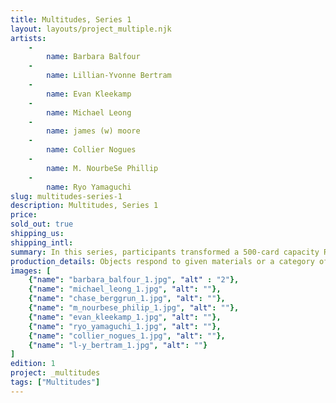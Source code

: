```yaml
---
title: Multitudes, Series 1
layout: layouts/project_multiple.njk
artists: 
    -
        name: Barbara Balfour
    -
        name: Lillian-Yvonne Bertram
    -
        name: Evan Kleekamp
    -
        name: Michael Leong
    -
        name: james (w) moore
    -
        name: Collier Nogues
    -
        name: M. NourbeSe Phillip
    -
        name: Ryo Yamaguchi
slug: multitudes-series-1
description: Multitudes, Series 1
price:
sold_out: true
shipping_us: 
shipping_intl: 
summary: In this series, participants transformed a 500-card capacity Rolodex Open Rotary Card File into a work of literary or visual art.
production_details: Objects respond to given materials or a category of item which can vary by series.
images: [
    {"name": "barbara_balfour_1.jpg", "alt" : "2"},
    {"name": "michael_leong_1.jpg", "alt": ""},
    {"name": "chase_berggrun_1.jpg", "alt": ""},
    {"name": "m_nourbese_philip_1.jpg", "alt": ""},
    {"name": "evan_kleekamp_1.jpg", "alt": ""},
    {"name": "ryo_yamaguchi_1.jpg", "alt": ""},
    {"name": "collier_nogues_1.jpg", "alt": ""},
    {"name": "l-y_bertram_1.jpg", "alt": ""}
]
edition: 1
project: _multitudes
tags: ["Multitudes"]
---
```

